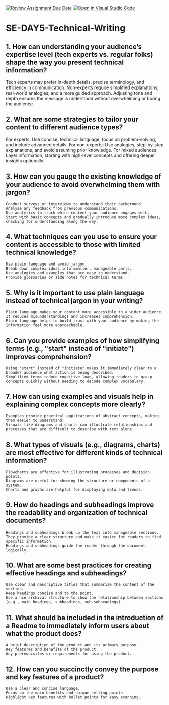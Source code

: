 [![Review Assignment Due Date](https://classroom.github.com/assets/deadline-readme-button-22041afd0340ce965d47ae6ef1cefeee28c7c493a6346c4f15d667ab976d596c.svg)](https://classroom.github.com/a/zsAR-pyY)
[![Open in Visual Studio Code](https://classroom.github.com/assets/open-in-vscode-2e0aaae1b6195c2367325f4f02e2d04e9abb55f0b24a779b69b11b9e10269abc.svg)](https://classroom.github.com/online_ide?assignment_repo_id=18589213&assignment_repo_type=AssignmentRepo)
# SE-DAY5-Technical-Writing
## 1. How can understanding your audience’s expertise level (tech experts vs. regular folks) shape the way you present technical information?
Tech experts may prefer in-depth details, precise terminology, and efficiency in communication.
Non-experts require simplified explanations, real-world analogies, and a more guided approach.
Adjusting tone and depth ensures the message is understood without overwhelming or boring the audience.
## 2. What are some strategies to tailor your content to different audience types?
For experts: Use concise, technical language, focus on problem-solving, and include advanced details.
For non-experts: Use analogies, step-by-step explanations, and avoid assuming prior knowledge.
For mixed audiences: Layer information, starting with high-level concepts and offering deeper insights optionally.
## 3. How can you gauge the existing knowledge of your audience to avoid overwhelming them with jargon?

    Conduct surveys or interviews to understand their background.
    Analyze any feedback from previous communications.
    Use analytics to track which content your audience engages with.
    Start with basic concepts and gradually introduce more complex ideas, checking for understanding along the way.

## 4. What techniques can you use to ensure your content is accessible to those with limited technical knowledge?

    Use plain language and avoid jargon.
    Break down complex ideas into smaller, manageable parts.
    Use analogies and examples that are easy to understand.
    Provide glossaries or side notes for technical terms.

## 5. Why is it important to use plain language instead of technical jargon in your writing?

    Plain language makes your content more accessible to a wider audience.
    It reduces misunderstandings and increases comprehension.
    Plain language helps to build trust with your audience by making the information feel more approachable.

## 6. Can you provide examples of how simplifying terms (e.g., "start" instead of "initiate") improves comprehension?

    Using "start" instead of "initiate" makes it immediately clear to a broader audience what action is being described.
    Simplified terms reduce cognitive load, allowing readers to grasp concepts quickly without needing to decode complex vocabulary.

## 7. How can using examples and visuals help in explaining complex concepts more clearly?

    Examples provide practical applications of abstract concepts, making them easier to understand.
    Visuals like diagrams and charts can illustrate relationships and processes that are difficult to describe with text alone.

## 8. What types of visuals (e.g., diagrams, charts) are most effective for different kinds of technical information?

    Flowcharts are effective for illustrating processes and decision points.
    Diagrams are useful for showing the structure or components of a system.
    Charts and graphs are helpful for displaying data and trends.

## 9. How do headings and subheadings improve the readability and organization of technical documents?

    Headings and subheadings break up the text into manageable sections.
    They provide a clear structure and make it easier for readers to find specific information.
    Headings and subheadings guide the reader through the document logically.

## 10. What are some best practices for creating effective headings and subheadings?

    Use clear and descriptive titles that summarize the content of the section.
    Keep headings concise and to the point.
    Use a hierarchical structure to show the relationship between sections (e.g., main headings, subheadings, sub-subheadings).

## 11. What should be included in the introduction of a Readme to immediately inform users about what the product does?

    A brief description of the product and its primary purpose.
    Key features and benefits of the product.
    Any prerequisites or requirements for using the product.

## 12. How can you succinctly convey the purpose and key features of a product?

    Use a clear and concise language.
    Focus on the main benefits and unique selling points.
    Highlight key features with bullet points for easy scanning.
